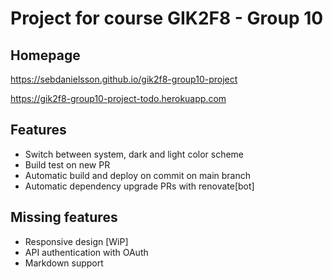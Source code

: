 # Project for course GIK2F8 - Group 10

## Homepage

<https://sebdanielsson.github.io/gik2f8-group10-project>

<https://gik2f8-group10-project-todo.herokuapp.com>

## Features

* Switch between system, dark and light color scheme
* Build test on new PR
* Automatic build and deploy on commit on main branch
* Automatic dependency upgrade PRs with renovate[bot]

## Missing features

* Responsive design [WiP]
* API authentication with OAuth
* Markdown support
